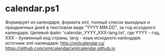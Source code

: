 # calendar.ps1
Формирует из календаря, формата xml, полный список выходных и праздничных дней в текстовом виде "YYYY.MM.DD", за год исходного календаря.
Целевой файл: 'calendar_YYYY_XXX-lang.txt', где YYYY - год, XXX - буквенный код страны, lang - язык исходного календаря.
источник xml-календаря: http://xmlcalendar.ru/  https://github.com/xmlcalendar/xmlcalendar.github.io
